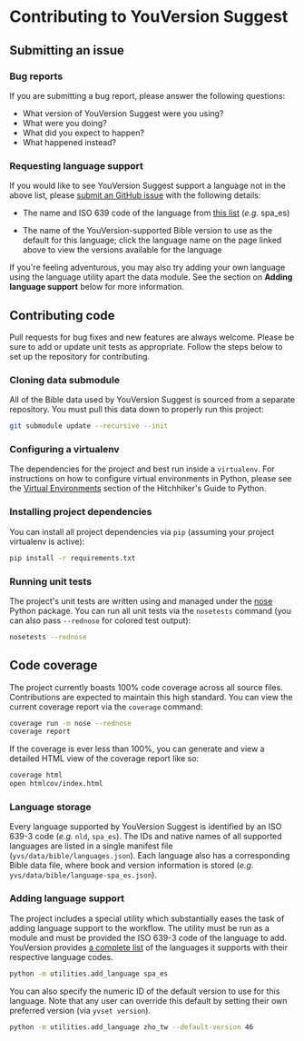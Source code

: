 # Contributing to YouVersion Suggest

## Submitting an issue

### Bug reports

If you are submitting a bug report, please answer the following questions:

- What version of YouVersion Suggest were you using?
- What were you doing?
- What did you expect to happen?
- What happened instead?

### Requesting language support

If you would like to see YouVersion Suggest support a language not in the above
list, please [submit an GitHub issue][issues-page] with the following details:

- The name and ISO 639 code of the language from [this list][language-list] (*e.g.* spa_es)

- The name of the YouVersion-supported Bible version to use as the default for
this language; click the language name on the page linked above to view the
versions available for the language

If you're feeling adventurous, you may also try adding your own language using
the language utility apart the data module. See the section on **Adding language
support** below for more information.

## Contributing code

Pull requests for bug fixes and new features are always welcome. Please be sure
to add or update unit tests as appropriate. Follow the steps below to set up the
repository for contributing.

### Cloning data submodule

All of the Bible data used by YouVersion Suggest is sourced from a separate
repository. You must pull this data down to properly run this project:

```bash
git submodule update --recursive --init
```

### Configuring a virtualenv

The dependencies for the project and best run inside a `virtualenv`. For
instructions on how to configure virtual environments in Python, please see the
[Virtual Environments](http://docs.python-guide.org/en/latest/dev/virtualenvs/)
section of the Hitchhiker's Guide to Python.

### Installing project dependencies

You can install all project dependencies via `pip` (assuming your project
virtualenv is active):

```bash
pip install -r requirements.txt
```

### Running unit tests

The project's unit tests are written using and managed under the [nose][nose]
Python package. You can run all unit tests via the `nosetests` command (you can
also pass `--rednose` for colored test output):

```bash
nosetests --rednose
```

## Code coverage

The project currently boasts 100% code coverage across all source files.
Contributions are expected to maintain this high standard. You can view the
current coverage report via the `coverage` command:

```bash
coverage run -m nose --rednose
coverage report
```

If the coverage is ever less than 100%, you can generate and view a detailed
HTML view of the coverage report like so:

```bash
coverage html
open htmlcov/index.html
```

### Language storage

Every language supported by YouVersion Suggest is identified by an ISO 639-3
code (*e.g.* `nld`, `spa_es`). The IDs and native names of all supported
languages are listed in a single manifest file
(`yvs/data/bible/languages.json`). Each language also has a corresponding Bible
data file, where book and version information is stored (*e.g.*
`yvs/data/bible/language-spa_es.json`).

### Adding language support

The project includes a special utility which substantially eases the task of
adding language support to the workflow. The utility must be run as a module and
must be provided the ISO 639-3 code of the language to add. YouVersion provides
[a complete list][language-list] of the languages it supports with their
respective language codes.

```bash
python -m utilities.add_language spa_es
```

You can also specify the numeric ID of the default version to use for this
language. Note that any user can override this default by setting their own
preferred version (via `yvset version`).

```bash
python -m utilities.add_language zho_tw --default-version 46
```

[issues-page]: https://github.com/caleb531/youversion-suggest/issues
[language-list]: https://www.bible.com/languages
[nose]: http://nose.readthedocs.io/en/latest/
